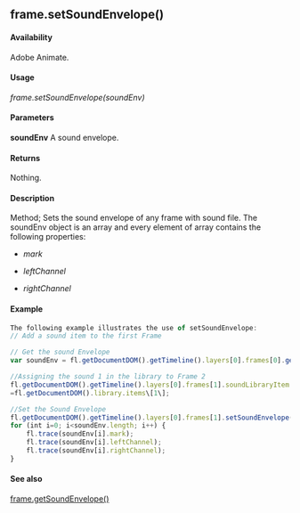 ## frame.setSoundEnvelope()

#### Availability

Adobe Animate.

#### Usage

*frame.setSoundEnvelope(soundEnv)*

#### Parameters

**soundEnv** A sound envelope.

#### Returns

Nothing.

#### Description

Method; Sets the sound envelope of any frame with sound file. The soundEnv object is an array and every element of array contains the following properties:

-   *mark*

-   *leftChannel*

-   *rightChannel*

#### Example

```javascript
The following example illustrates the use of setSoundEnvelope:
// Add a sound item to the first Frame

// Get the sound Envelope
var soundEnv = fl.getDocumentDOM().getTimeline().layers[0].frames[0].getSoundEnvelope();

//Assigning the sound 1 in the library to Frame 2 
fl.getDocumentDOM().getTimeline().layers[0].frames[1].soundLibraryItem
=fl.getDocumentDOM().library.items\[1\];

//Set the Sound Envelope 
fl.getDocumentDOM().getTimeline().layers[0].frames[1].setSoundEnvelope(soundEnv);
for (int i=0; i<soundEnv.length; i++) { 
    fl.trace(soundEnv[i].mark);
    fl.trace(soundEnv[i].leftChannel); 
    fl.trace(soundEnv[i].rightChannel);
}

```
#### See also

[frame.getSoundEnvelope()](../Frame_object/frame8.md)
